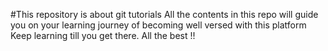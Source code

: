 #This repository is about git tutorials
All the contents in this repo will guide you on your learning journey of becoming well versed with this platform
Keep learning till you get there. 
All the best !!
